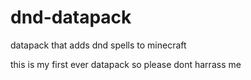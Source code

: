 # dnd-datapack
datapack that adds dnd spells to minecraft

this is my first ever datapack so please dont harrass me
